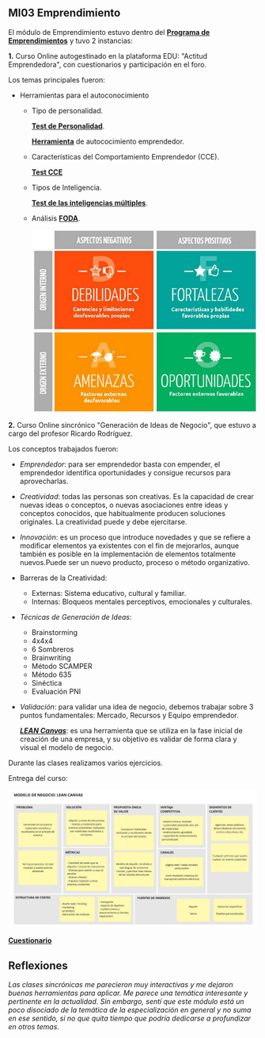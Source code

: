## MI03 Emprendimiento

El módulo de Emprendimiento estuvo dentro del **[Programa de Emprendimientos](https://utec.edu.uy/es/innovacion/programa-de-emprendimientos/)** y tuvo 2 instancias:

**1.** Curso Online autogestinado en la plataforma EDU: "Actitud Emprendedora", con cuestionarios y participación en el foro.

Los temas principales fueron:

- Herramientas para el autoconocimiento

    - Tipo de personalidad.

        **[Test de Personalidad](https://www.16personalities.com/es/test-de-personalidad)**.

        **[Herramienta](https://drive.google.com/drive/u/0/folders/1hck57Cb8FktXYXRKZdwMfBlkILAFOruL)** de autococimiento emprendedor.

    - Características del Comportamiento Emprendedor (CCE).

        **[Test CCE](https://edu2.utec.edu.uy/assets/courseware/v1/e8c51dd6240f620f34b80e011fb8ffa4/asset-v1:UTEC+AEM_UTEC+2024_S2+type@asset+block/TEST_CCE_UTEC_ARIAL.xlsx)**

    - Tipos de Inteligencia.

        **[Test de las inteligencias múltiples](https://www.psicoactiva.com/test/educacion-y-aprendizaje/test-de-las-inteligencias-multiples/)**.

    - Análisis **[FODA](https://asana.com/es/resources/swot-analysis)**.

      ![](../images/foda.png)


**2.** Curso Online sincrónico "Generación de Ideas de Negocio", que estuvo a cargo del profesor Ricardo Rodríguez.

Los conceptos trabajados fueron:

- *Emprendedor*: para ser emprendedor basta con empender, el emprendedor identifica oportunidades y consigue recursos para aprovecharlas.

- *Creatividad*: todas las personas son creativas. Es la capacidad de crear​ nuevas ideas o conceptos, o nuevas asociaciones entre ideas y conceptos conocidos, que habitualmente producen soluciones originales. La creatividad puede y debe ejercitarse.

- *Innovación*: es un proceso que introduce novedades y que se refiere a modificar elementos ya existentes con el fin de mejorarlos, aunque también es posible en la implementación de elementos totalmente nuevos.Puede ser un nuevo producto, proceso o método organizativo.

- Barreras de la Creatividad:
    - Externas: Sistema educativo, cultural y familiar.
    - Internas: Bloqueos mentales perceptivos, emocionales y culturales.

- *Técnicas de Generación de Ideas*:

    - Brainstorming
    - 4x4x4
    - 6 Sombreros
    - Brainwriting
    - Método SCAMPER
    - Método 635
    - Sinéctica
    - Evaluación PNI

- *Validación*: para validar una idea de negocio, debemos trabajar sobre 3 puntos fundamentales: Mercado, Recursos y Equipo emprendedor.

    ***[LEAN Canvas](https://innokabi.com/lienzo-lean-canvas-el-lienzo-de-los-emprendedores/)***: es una herramienta que se utiliza en la fase inicial de creación de una empresa, y su objetivo es validar de forma clara y visual el modelo de negocio.

Durante las clases realizamos varios ejercicios.

Entrega del curso:

   ![](../images/Canvas.jpg)

   **[Cuestionario](https://docs.google.com/document/d/1byc-NZ4ywK-nUrBN02PSAswvHqSza2_fn7nGaU__zns/edit?tab=t.0/)**
   


## Reflexiones

*Las clases sincrónicas me parecieron muy interactivas y me dejaron buenas herramientas para aplicar. Me parece una temática interesante y pertinente en la actualidad. Sin embargo, sentí que este módulo está un poco disociado de la temática de la especialización en general y no suma en ese sentido, si no que quita tiempo que podría dedicarse a profundizar en otros temas.* 
